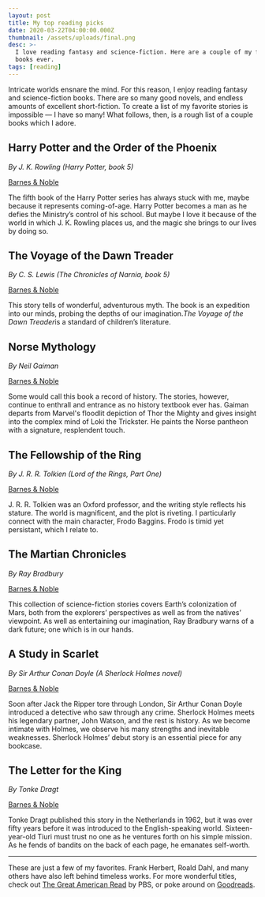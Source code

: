 ```yaml
---
layout: post
title: My top reading picks
date: 2020-03-22T04:00:00.000Z
thumbnail: /assets/uploads/final.png
desc: >-
  I love reading fantasy and science-fiction. Here are a couple of my favorite
  books ever.
tags: [reading]
---
```

Intricate worlds ensnare the mind. For this reason, I enjoy reading fantasy and science-fiction books. There are so many good novels, and endless amounts of excellent short-fiction. To create a list of my favorite stories is impossible — I have so many! What follows, then, is a rough list of a couple books which I adore.

## Harry Potter and the Order of the Phoenix

*By J. K. Rowling (Harry Potter, book 5)*

[Barnes & Noble](https://www.barnesandnoble.com/w/harry-potter-and-the-order-of-the-phoenix-j-k-rowling/1100041270)

The fifth book of the Harry Potter series has always stuck with me, maybe because it represents coming-of-age. Harry Potter becomes a man as he defies the Ministry’s control of his school. But maybe I love it because of the world in which J. K. Rowling places us, and the magic she brings to our lives by doing so.

## The Voyage of the Dawn Treader

*By C. S. Lewis (The Chronicles of Narnia, book 5)*

[Barnes & Noble](https://www.barnesandnoble.com/w/voyage-of-the-dawn-treader-c-s-lewis/1100550844?ean=9780061969065)

This story tells of wonderful, adventurous myth. The book is an expedition into our minds, probing the depths of our imagination.*The Voyage of the Dawn Treader*is a standard of children’s literature.

## Norse Mythology

*By Neil Gaiman*

[Barnes & Noble](https://www.barnesandnoble.com/w/norse-mythology-neil-gaiman/1124023596)

Some would call this book a record of history. The stories, however, continue to enthrall and entrance as no history textbook ever has. Gaiman departs from Marvel's floodlit depiction of Thor the Mighty and gives insight into the complex mind of Loki the Trickster. He paints the Norse pantheon with a signature, resplendent touch.

## The Fellowship of the Ring

*By J. R. R. Tolkien (Lord of the Rings, Part One)*

[Barnes & Noble](https://www.barnesandnoble.com/w/fellowship-of-the-ring-j-r-r-tolkien/1100013647)

J. R. R. Tolkien was an Oxford professor, and the writing style reflects his stature. The world is magnificent, and the plot is riveting. I particularly connect with the main character, Frodo Baggins. Frodo is timid yet persistant, which I relate to.

## The Martian Chronicles

*By Ray Bradbury*

[Barnes & Noble](https://www.barnesandnoble.com/w/martian-chronicles-ray-bradbury/1100197062?ean=9780062079930)

This collection of science-fiction stories covers Earth’s colonization of Mars, both from the explorers’ perspectives as well as from the natives’ viewpoint. As well as entertaining our imagination, Ray Bradbury warns of a dark future; one which is in our hands.

## A Study in Scarlet

*By Sir Arthur Conan Doyle (A Sherlock Holmes novel)*

[Barnes & Noble](https://www.barnesandnoble.com/w/study-in-scarlet-arthur-conan-doyle/1100163548?ean=9780140439083)

Soon after Jack the Ripper tore through London, Sir Arthur Conan Doyle introduced a detective who saw through any crime. Sherlock Holmes meets his legendary partner, John Watson, and the rest is history. As we become intimate with Holmes, we observe his many strengths and inevitable weaknesses. Sherlock Holmes’ debut story is an essential piece for any bookcase.

## The Letter for the King

*By Tonke Dragt*

[Barnes & Noble](https://www.barnesandnoble.com/w/the-letter-for-the-king-tonke-dragt/1117057885?ean=9781782690818)

Tonke Dragt published this story in the Netherlands in 1962, but it was over fifty years before it was introduced to the English-speaking world. Sixteen-year-old Tiuri must trust no one as he ventures forth on his simple mission. As he fends of bandits on the back of each page, he emanates self-worth.

- - -

These are just a few of my favorites. Frank Herbert, Roald Dahl, and many others have also left behind timeless works. For more wonderful titles, check out [The Great American Read](https://www.pbs.org/the-great-american-read/books/) by PBS, or poke around on [Goodreads](https://goodreads.com/).